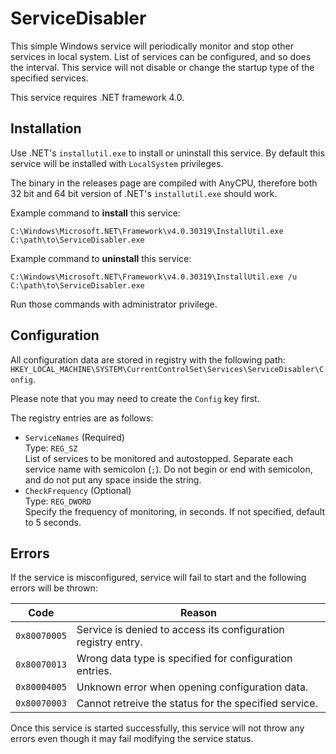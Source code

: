 # ServiceDisabler

This simple Windows service will periodically monitor and stop other services in local system. List of services can be configured, and so does the interval. This service will not disable or change the startup type of the specified services.

This service requires .NET framework 4.0.

## Installation

Use .NET's `installutil.exe` to install or uninstall this service. By default this service will be installed with `LocalSystem` privileges.

The binary in the releases page are compiled with AnyCPU, therefore both 32 bit and 64 bit version of .NET's `installutil.exe` should work.

Example command to **install** this service:

`C:\Windows\Microsoft.NET\Framework\v4.0.30319\InstallUtil.exe C:\path\to\ServiceDisabler.exe`

Example command to **uninstall** this service:

`C:\Windows\Microsoft.NET\Framework\v4.0.30319\InstallUtil.exe /u C:\path\to\ServiceDisabler.exe`

Run those commands with administrator privilege.

## Configuration

All configuration data are stored in registry with the following path: ```HKEY_LOCAL_MACHINE\SYSTEM\CurrentControlSet\Services\ServiceDisabler\Config```.

Please note that you may need to create the `Config` key first.

The registry entries are as follows:

- `ServiceNames` (Required)  
Type: `REG_SZ`  
List of services to be monitored and autostopped. Separate each service name with semicolon (`;`). Do not begin or end with semicolon, and do not put any space inside the string.
- `CheckFrequency` (Optional)  
Type: `REG_DWORD`  
Specify the frequency of monitoring, in seconds. If not specified, default to 5 seconds.

## Errors

If the service is misconfigured, service will fail to start and the following errors will be thrown:

Code|Reason
---|---
`0x80070005`|Service is denied to access its configuration registry entry.
`0x80070013`|Wrong data type is specified for configuration entries.
`0x80004005`|Unknown error when opening configuration data.
`0x80070003`|Cannot retreive the status for the specified service.

Once this service is started successfully, this service will not throw any errors even though it may fail modifying the service status.